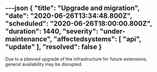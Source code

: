 ---json
{
  "title": "Upgrade and migration",
  "date": "2020-06-26T13:34:48.800Z",
  "scheduled": "2020-06-26T18:00:00.800Z",
  "duration": 1440,
  "severity": "under-maintenance",
  "affectedsystems": [
    "api",
    "update"
  ],
  "resolved": false
}
---
Due to a planned upgrade of the infrastructure for future extensions, general availability may be disrupted.

<!--- language code: en -->
